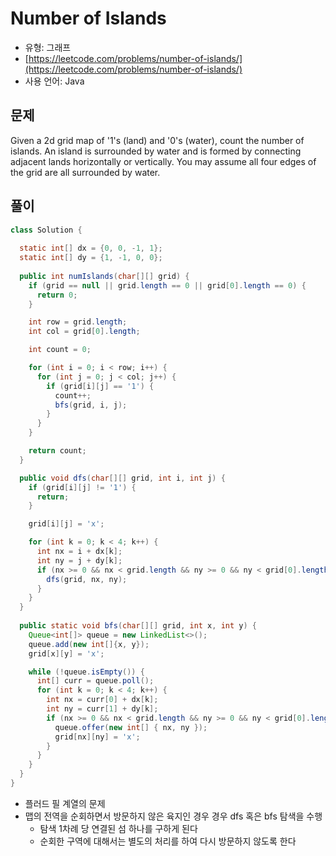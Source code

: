 Number of Islands
========

- 유형: 그래프
- [https://leetcode.com/problems/number-of-islands/](https://leetcode.com/problems/number-of-islands/)
- 사용 언어: Java


## 문제

Given a 2d grid map of '1's (land) and '0's (water), count the number of islands. An island is surrounded by water and is formed by connecting adjacent lands horizontally or vertically. You may assume all four edges of the grid are all surrounded by water.


## 풀이

```java
class Solution {
    
  static int[] dx = {0, 0, -1, 1};
  static int[] dy = {1, -1, 0, 0};
  
  public int numIslands(char[][] grid) {
    if (grid == null || grid.length == 0 || grid[0].length == 0) {
      return 0;
    }

    int row = grid.length;
    int col = grid[0].length;

    int count = 0;

    for (int i = 0; i < row; i++) {
      for (int j = 0; j < col; j++) {
        if (grid[i][j] == '1') {
          count++;
          bfs(grid, i, j);
        }
      }
    }

    return count;
  }

  public void dfs(char[][] grid, int i, int j) {
    if (grid[i][j] != '1') {
      return;
    }

    grid[i][j] = 'x';

    for (int k = 0; k < 4; k++) {
      int nx = i + dx[k];
      int ny = j + dy[k];
      if (nx >= 0 && nx < grid.length && ny >= 0 && ny < grid[0].length) {
        dfs(grid, nx, ny);
      }
    }
  }
  
  public static void bfs(char[][] grid, int x, int y) {
    Queue<int[]> queue = new LinkedList<>();
    queue.add(new int[]{x, y});
    grid[x][y] = 'x';

    while (!queue.isEmpty()) {
      int[] curr = queue.poll();
      for (int k = 0; k < 4; k++) {
        int nx = curr[0] + dx[k];
        int ny = curr[1] + dy[k];
        if (nx >= 0 && nx < grid.length && ny >= 0 && ny < grid[0].length && grid[nx][ny] == '1') {
          queue.offer(new int[] { nx, ny });
          grid[nx][ny] = 'x';
        }
      }
    }
  }
}
```

- 플러드 필 계열의 문제
- 맵의 전역을 순회하면서 방문하지 않은 육지인 경우 경우 dfs 혹은 bfs 탐색을 수행
  - 탐색 1차례 당 연결된 섬 하나를 구하게 된다
  - 순회한 구역에 대해서는 별도의 처리를 하여 다시 방문하지 않도록 한다

